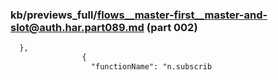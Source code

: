 ### kb/previews_full/flows__master-first__master-and-slot@auth.har.part089.md (part 002)

```md
  },
                {
                  "functionName": "n.subscrib
```

```
